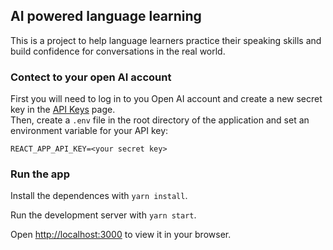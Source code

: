 ## AI powered language learning

This is a project to help language learners practice their speaking skills and build confidence for conversations in the real world.

### Contect to your open AI account

First you will need to log in to you Open AI account and create a new secret key in the [API Keys](https://platform.openai.com/api-keys) page.
<br />Then, create a `.env` file in the root directory of the application and set an environment variable for your API key:

`REACT_APP_API_KEY=<your secret key>`

### Run the app

Install the dependences with `yarn install`.

Run the development server with `yarn start`.

Open [http://localhost:3000](http://localhost:3000) to view it in your browser.
